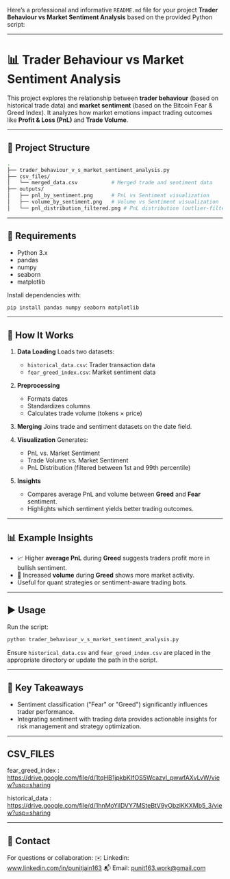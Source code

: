 Here’s a professional and informative `README.md` file for your project **Trader Behaviour vs Market Sentiment Analysis** based on the provided Python script:

---

# 📊 Trader Behaviour vs Market Sentiment Analysis

This project explores the relationship between **trader behaviour** (based on historical trade data) and **market sentiment** (based on the Bitcoin Fear & Greed Index). It analyzes how market emotions impact trading outcomes like **Profit & Loss (PnL)** and **Trade Volume**.

---

## 📁 Project Structure

```bash
.
├── trader_behaviour_v_s_market_sentiment_analysis.py
├── csv_files/
│   └── merged_data.csv           # Merged trade and sentiment data
├── outputs/
│   ├── pnl_by_sentiment.png      # PnL vs Sentiment visualization
│   ├── volume_by_sentiment.png   # Volume vs Sentiment visualization
│   └── pnl_distribution_filtered.png # PnL distribution (outlier-filtered)
```

---

## 🔧 Requirements

* Python 3.x
* pandas
* numpy
* seaborn
* matplotlib

Install dependencies with:

```bash
pip install pandas numpy seaborn matplotlib
```

---

## 📌 How It Works

1. **Data Loading**
   Loads two datasets:

   * `historical_data.csv`: Trader transaction data
   * `fear_greed_index.csv`: Market sentiment data

2. **Preprocessing**

   * Formats dates
   * Standardizes columns
   * Calculates trade volume (tokens × price)

3. **Merging**
   Joins trade and sentiment datasets on the date field.

4. **Visualization**
   Generates:

   * PnL vs. Market Sentiment
   * Trade Volume vs. Market Sentiment
   * PnL Distribution (filtered between 1st and 99th percentile)

5. **Insights**

   * Compares average PnL and volume between **Greed** and **Fear** sentiment.
   * Highlights which sentiment yields better trading outcomes.

---

## 📊 Example Insights

* 📈 Higher **average PnL** during **Greed** suggests traders profit more in bullish sentiment.
* 🔄 Increased **volume** during **Greed** shows more market activity.
* Useful for quant strategies or sentiment-aware trading bots.

---

## ▶️ Usage

Run the script:

```bash
python trader_behaviour_v_s_market_sentiment_analysis.py
```

Ensure `historical_data.csv` and `fear_greed_index.csv` are placed in the appropriate directory or update the path in the script.

---

## 🧠 Key Takeaways

* Sentiment classification ("Fear" or "Greed") significantly influences trader performance.
* Integrating sentiment with trading data provides actionable insights for risk management and strategy optimization.

---
## CSV_FILES

fear_greed_index : https://drive.google.com/file/d/1tqHB1jpkbKIfOS5Wcazvl_pwwfAXvLvW/view?usp=sharing

historical_data : https://drive.google.com/file/d/1hnMoYilDVY7MSteBtV9yObzlKKXMb5_3/view?usp=sharing

---

## 📮 Contact

For questions or collaboration:
✉️ Linkedin: www.linkedin.com/in/punitjain163
📬 Email: punit163.work@gmail.com
